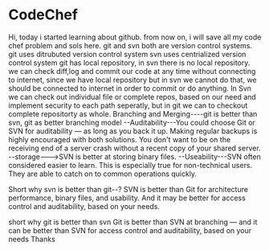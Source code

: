 # CodeChef
Hi,
today i started learning about github.
from now  on, i will save all my code chef problem and sols here.
git and svn both are version control systems.
git uses ditrubuted version control system
svn uses centrialized version control system
git has local repository, in svn there is no local repository.
we can check diff,log and commit our code at any time without connecting to internet, since we have local repository
but in svn we cannot do that, we should be connected to internet in order to commit or do anything.
 In Svn we can check out individual file or complete repos, based on our need and implement security to each path seperatly,
 but in git we can to checkout complete repositorty as whole.
 Branching and Merging----git is better than svn, git as better branching model
 --Auditability---You could choose Git or SVN for auditability — as long as you back it up. Making regular backups is highly encouraged with both solutions. You don't want to be on the receiving end of a server crash without a recent copy of your shared server.
 --storage--->SVN is better at storing binary files.
 --Useability---SVN often considered easier to learn. This is especially true for non-technical users. They are able to catch on to common operations quickly.
 
 Short why svn is better than git--?
 SVN is better than Git for architecture performance, binary files, and usability. And it may be better for access control and auditability, based on your needs.
 
 short why git is better than svn
 Git is better than SVN at branching — and it can be better than SVN for access control and auditability, based on your needs
Thanks
